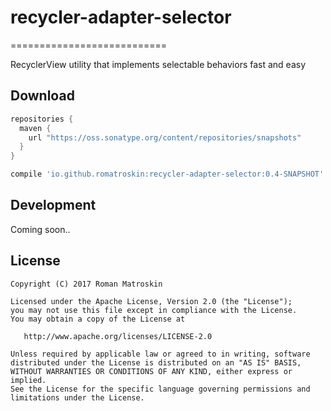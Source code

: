 # recycler-adapter-selector
===========================

RecyclerView utility that implements selectable behaviors fast and easy


Download
---------------------------
```groovy
repositories {
  maven {
    url "https://oss.sonatype.org/content/repositories/snapshots"
  }
}
```

```groovy
compile 'io.github.romatroskin:recycler-adapter-selector:0.4-SNAPSHOT'
```

Development
---------------------------

Coming soon..

License
---------------------------

    Copyright (C) 2017 Roman Matroskin

    Licensed under the Apache License, Version 2.0 (the "License");
    you may not use this file except in compliance with the License.
    You may obtain a copy of the License at

       http://www.apache.org/licenses/LICENSE-2.0

    Unless required by applicable law or agreed to in writing, software
    distributed under the License is distributed on an "AS IS" BASIS,
    WITHOUT WARRANTIES OR CONDITIONS OF ANY KIND, either express or implied.
    See the License for the specific language governing permissions and
    limitations under the License.





 [snap]: https://oss.sonatype.org/content/repositories/snapshots/
